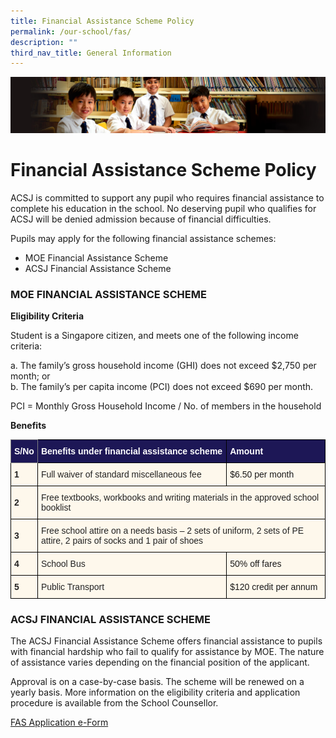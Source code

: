 ```yaml
---
title: Financial Assistance Scheme Policy
permalink: /our-school/fas/
description: ""
third_nav_title: General Information
---
```

![](/images/Sub-banner1.jpg)

Financial Assistance Scheme Policy
==================================

ACSJ is committed to support any pupil who requires financial assistance to complete his education in the school. No deserving pupil who qualifies for ACSJ will be denied admission because of financial difficulties.

Pupils may apply for the following financial assistance schemes:  

*   MOE Financial Assistance Scheme
*   ACSJ Financial Assistance Scheme

  

### MOE FINANCIAL ASSISTANCE SCHEME

**Eligibility Criteria**

Student is a Singapore citizen, and meets one of the following income criteria:

a. The family’s gross household income (GHI) does not exceed $2,750 per month; or  
b. The family’s per capita income (PCI) does not exceed $690 per month.&nbsp;  
  
PCI = Monthly Gross Household Income / No. of members in the household

**Benefits**

<style type="text/css">
.tg  {border-collapse:collapse;border-spacing:0;}
.tg td{border-color:black;border-style:solid;border-width:1px;font-family:Arial, sans-serif;font-size:14px;
  overflow:hidden;padding:10px 5px;word-break:normal;}
.tg th{border-color:black;border-style:solid;border-width:1px;font-family:Arial, sans-serif;font-size:14px;
  font-weight:normal;overflow:hidden;padding:10px 5px;word-break:normal;}
.tg .tg-hkt7{background-color:#1D1756;color:#FFF;font-weight:bold;text-align:left;vertical-align:middle}
.tg .tg-eho3{background-color:#FEF8EC;color:#232323;font-weight:bold;text-align:left;vertical-align:middle}
.tg .tg-k5k0{background-color:#1D1756;border-color:inherit;color:#FFF;font-weight:bold;text-align:left;vertical-align:middle}
.tg .tg-tn17{background-color:#FEF8EC;text-align:left;vertical-align:middle}
.tg .tg-bk3i{background-color:#FEF8EC;color:#232323;text-align:left;vertical-align:middle}
</style>
<table class="tg">
<thead>
  <tr>
    <th class="tg-k5k0"><span style="color:inherit;background-color:transparent">S/No</span></th>
    <th class="tg-hkt7"><span style="color:inherit;background-color:transparent">Benefits under financial assistance scheme</span></th>
    <th class="tg-hkt7"><span style="color:inherit;background-color:transparent">Amount</span></th>
  </tr>
</thead>
<tbody>
  <tr>
    <td class="tg-eho3"><span style="color:inherit;background-color:transparent">1</span></td>
    <td class="tg-bk3i"><span style="color:inherit;background-color:transparent">Full waiver of standard miscellaneous fee</span></td>
    <td class="tg-tn17"><span style="color:inherit;background-color:transparent">$6.50 per month</span></td>
  </tr>
  <tr>
    <td class="tg-eho3"><span style="color:inherit;background-color:transparent">2</span></td>
    <td class="tg-bk3i" colspan="2"><span style="color:inherit;background-color:transparent">Free textbooks, workbooks and writing materials in the approved school booklist</span></td>
  </tr>
  <tr>
    <td class="tg-eho3"><span style="color:inherit;background-color:transparent">3</span></td>
    <td class="tg-bk3i" colspan="2"><span style="color:inherit;background-color:transparent">Free school attire on a needs basis – 2 sets of uniform, 2 sets of PE attire, 2 pairs of socks and 1 pair of shoes</span></td>
  </tr>
  <tr>
    <td class="tg-eho3"><span style="color:inherit;background-color:transparent">4</span></td>
    <td class="tg-bk3i"><span style="color:inherit;background-color:transparent">School Bus</span></td>
    <td class="tg-tn17"><span style="color:inherit;background-color:transparent">50% off fares</span></td>
  </tr>
  <tr>
    <td class="tg-eho3">5</td>
    <td class="tg-bk3i"><span style="color:inherit;background-color:transparent">Public Transport</span></td>
    <td class="tg-tn17"><span style="color:inherit;background-color:transparent">$120 credit per annum</span></td>
  </tr>
</tbody>
</table>

### ACSJ FINANCIAL ASSISTANCE SCHEME

The ACSJ Financial Assistance Scheme offers financial assistance to pupils with financial hardship who fail to qualify for assistance by MOE. The nature of assistance varies depending on the financial position of the applicant.&nbsp;

Approval is on a case-by-case basis. The scheme will be renewed on a yearly basis. More information on the eligibility criteria and application procedure is available from the School Counsellor.

[FAS Application e-Form](https://go.gov.sg/moe-fas-acs-junior)